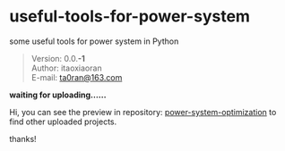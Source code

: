 # useful-tools-for-power-system
 some useful tools for power system in Python

> Version: 0.0.**-1**  
> Author: itaoxiaoran  
> E-mail: ta0ran@163.com   



**waiting for uploading......**

Hi, you can see the preview in repository: [power-system-optimization](https://github.com/itaoxiaoran/power-system-optimization) to find other uploaded projects.

thanks! 